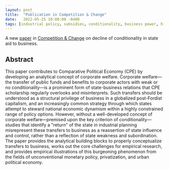 ```yaml
---
layout: post
title:  "Publication in Competition & Change"
date:   2022-05-25 10:00:00 -0400
tags: [industrial policy, subsidies, conditionality, business power, historical analysis, political economy]
---
```


A new [paper](https://journals.sagepub.com/doi/pdf/10.1177/10245294221101145) in [Competition & Change](journals.sagepub.com/home/cch) on decline of conditionality in state aid to business.

<!--more-->

## Abstract

This paper contributes to Comparative Political Economy (CPE) by developing an analytical concept of corporate welfare. Corporate welfare—the transfer of public funds and benefits to corporate actors with weak or no conditionality—is a prominent form of state-business relations that CPE scholarship regularly overlooks and misinterprets. Such transfers should be understood as a structural privilege of business in a globalized post-Fordist capitalism, and an increasingly common strategy through which states attempt to steward national economic dynamism within a highly constrained range of policy options. However, without a well-developed concept of corporate welfare—premised upon the key criterion of conditionality—studies that identify a "return" of the state in industrial planning misrepresent these transfers to business as a reassertion of state influence and control, rather than a reflection of state weakness and subordination. The paper provides the analytical building blocks to properly conceptualize transfers to business, works out the core challenges for empirical research, and provides empirical illustrations of this burgeoning phenomenon from the fields of unconventional monetary policy, privatization, and urban political economy.
